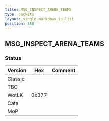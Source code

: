 ```yaml
---
title: MSG_INSPECT_ARENA_TEAMS
type: packets
layout: single_markdown_in_list
position: 888
---
```


## MSG_INSPECT_ARENA_TEAMS

### Status

Version    | Hex        | Comment
---------- | ---------- | ---------- 
Classic    |            | 
TBC        |            | 
WotLK      | 0x377      | 
Cata       |            | 
MoP        |            | 